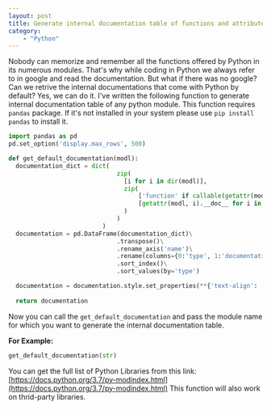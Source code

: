 ```yaml
---
layout: post
title: Generate internal documentation table of functions and attributes in Python
category: 
    - "Python"
---
```

Nobody can memorize and remember all the functions offered by Python in its numerous modules. 
That's why while coding in Python we always refer to in google and read the documentation.
But what if there was no google? Can we retrive the internal documentations that come with Python by default?
Yes, we can do it. I've written the following function to generate internal documentation table of any python module.
This function requires `pandas` package. If it's not installed in your system please use `pip install pandas` to install it.

```python
import pandas as pd
pd.set_option('display.max_rows', 500)

def get_default_documentation(modl):
  documentation_dict = dict(
                              zip(
                                [i for i in dir(modl)], 
                                zip(
                                    ['function' if callable(getattr(modl, i)) else 'attribute' for i in dir(modl)],
                                    [getattr(modl, i).__doc__ for i in dir(modl)],
                                )
                              )
                          )
  documentation = pd.DataFrame(documentation_dict)\
                              .transpose()\
                              .rename_axis('name')\
                              .rename(columns={0:'type', 1:'documentation'})\
                              .sort_index()\
                              .sort_values(by='type')

  documentation = documentation.style.set_properties(**{'text-align': 'left'})
  
  return documentation
```

Now you can call the `get_default_documentation` and pass the module name for which you want to generate the internal documentation table.

**For Example:**
```python
get_default_documentation(str)
```

You can get the full list of Python Libraries from this link: [https://docs.python.org/3.7/py-modindex.html](https://docs.python.org/3.7/py-modindex.html)
This function will also work on thrid-party libraries.

